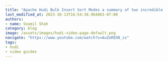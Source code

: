```yaml
---
title: "Apache Hudi Bulk Insert Sort Modes a summary of two incredible blogs"
last_modified_at: 2023-10-13T16:54:38.964863-07:00
authors:
- name: Soumil Shah
category: blog
image: /assets/images/hudi-video-page-default.png
navigate: "https://www.youtube.com/watch?v=AuZoREO8_zs"
tags:
- hudi
- video guides
---
```

